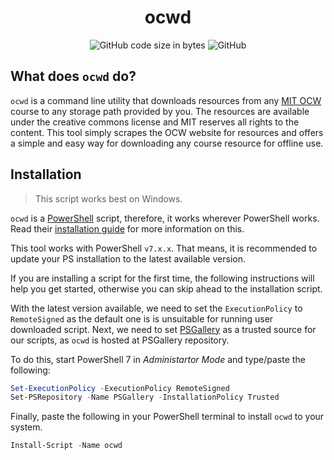 <p align="center">
<!--<img src="scoop.png" alt="Long live Scoop!"/>-->
    <h1 align="center">ocwd</h1>
</p>
<p align="center" >
   <img alt="GitHub code size in bytes" src="https://img.shields.io/github/languages/code-size/amkhrjee/ocwd">
    <img alt="GitHub" src="https://img.shields.io/github/license/amkhrjee/ocwd">
    <!-- <img alt="twitter" src="https://img.shields.io/powershellgallery/p/ocwd.svg"> -->
</p>

## What does `ocwd` do?
`ocwd` is a command line utility that downloads resources from any [MIT OCW](https://ocw.mit.edu/) course to any storage path provided by you. The resources are available under the creative commons license and MIT reserves all rights to the content. This tool simply scrapes the OCW website for resources and offers a simple and easy way for downloading any course resource for offline use.
## Installation
> This script works best on Windows.

`ocwd` is a [PowerShell](https://learn.microsoft.com/en-us/powershell/) script, therefore, it works wherever PowerShell works. Read their [installation guide](https://learn.microsoft.com/en-us/powershell/scripting/install/installing-powershell?view=powershell-7.3) for more information on this.

This tool works with PowerShell `v7.x.x`. That means, it is recommended to update your PS installation to the latest available version. 

If you are installing a script for the first time, the following instructions will help you get started, otherwise you can skip ahead to the installation script. 

With the latest version available, we need to set the `ExecutionPolicy` to `RemoteSigned` as the default one is is unsuitable for running user downloaded script. 
Next, we need to set [PSGallery](https://www.powershellgallery.com/) as a trusted source for our scripts, as `ocwd` is hosted at PSGallery repository. 

To do this, start PowerShell 7 in *Administartor Mode* and type/paste the following:
```ps1
Set-ExecutionPolicy -ExecutionPolicy RemoteSigned
Set-PSRepository -Name PSGallery -InstallationPolicy Trusted
```

Finally, paste the following in your PowerShell terminal to install `ocwd` to your system.
```ps1
Install-Script -Name ocwd
```